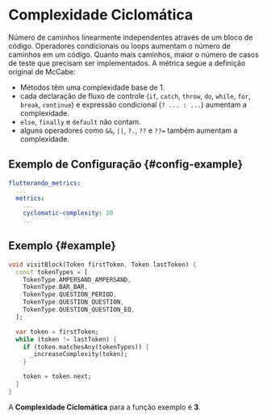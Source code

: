 # Complexidade Ciclomática

Número de caminhos linearmente independentes através de um bloco de código. Operadores condicionais ou loops aumentam o número de caminhos em um código. Quanto mais caminhos, maior o número de casos de teste que precisam ser implementados. A métrica segue a definição original de McCabe:

- Métodos têm uma complexidade base de 1.
- cada declaração de fluxo de controle (`if`, `catch`, `throw`, `do`, `while`, `for`, `break`, `continue`) e expressão condicional (`? ... : ...`) aumentam a complexidade.
- `else`, `finally` e `default` não contam.
- alguns operadores como `&&`, `||`, `?.`, `??` e `??=` também aumentam a complexidade.

## Exemplo de Configuração {#config-example}

```yaml
flutterando_metrics:
  ...
  metrics:
    ...
    cyclomatic-complexity: 20
    ...
```

## Exemplo {#example}

```dart
void visitBlock(Token firstToken, Token lastToken) {
  const tokenTypes = [
    TokenType.AMPERSAND_AMPERSAND,
    TokenType.BAR_BAR,
    TokenType.QUESTION_PERIOD,
    TokenType.QUESTION_QUESTION,
    TokenType.QUESTION_QUESTION_EQ,
  ];

  var token = firstToken;
  while (token != lastToken) {
    if (token.matchesAny(tokenTypes)) {
      _increaseComplexity(token);
    }

    token = token.next;
  }
}
```

A **Complexidade Ciclomática** para a função exemplo é **3**.
